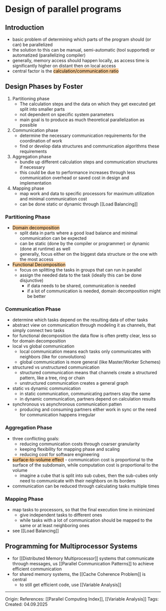 # Design of parallel programs

## Introduction

- basic problem of determining which parts of the program should (or can) be parallelized
- the solution to this can be manual, semi-automatic (tool supported) or automatized (parallelizing compiler)
- generally, memory access should happen locally, as access time is significantly higher on distant then on local access
- central factor is the <mark style="background: #FFB86CA6;">calculation/communication ratio</mark>

## Design Phases by Foster

1. Partitioning phase
	- The calculation steps and the data on which they get executed get split into smaller parts
	- not dependent on specific system parameters
	- main goal is to produce as much theoretical parallelization as possible
2. Communication phase
	- determine the necessary communication  requirements for the coordination of work
	- find or develop data structures and communication algorithms these requirements
3. Aggregation phase
	- bundle up different calculation steps and communication structures if necessary
	- this could be due to performance increases through less communication overhead or saved cost in design and implementation
4. Mapping phase
	- map work and data to specific processors for maximum utilization and minimal communication cost
	- can be done static or dynamic through [[Load Balancing]]

### Partitioning Phase

- <mark style="background: #FFB86CA6;">Domain decomposition</mark>
	- split data in parts where a good load balance and minimal communication can be expected
	- can be static  (done by the compiler or programmer) or dynamic (done at runtime) as well
	- generally, focus either on the biggest data structure or the one with the most access
- <mark style="background: #FFB86CA6;">Functional Decomposition</mark>
	- focus on splitting the tasks in groups that can run in parallel
	- assign the needed data to the task (ideally this can be done disjunctive)
		- if data needs to be shared, communication is needed
		- if a lot of communication is needed, domain decomposition might be better

### Communication Phase

- determine which tasks depend on the resulting data of other tasks
- abstract view on communication through modeling it as channels, that simply connect two tasks
- for functional decomposition the data flow is often pretty clear, less so for domain decomposition
- local vs global communication 
	- local communication means each tasks only communicates with neighbors (like for convolutions)
	- global communication is more general (like Master/Worker Schemes)
- structured vs unstructured communication 
	- structured communication means that channels create a structured pattern, like a tree, ring or chain
	- unstructured communication creates a general graph
- static vs dynamic communication 
	- in static communication, communicating partners stay the same
	- in dynamic communication, partners depend on calculation results
- synchronous vs asynchronous communication patten
	- producing and consuming partners either work in sync or the need for communication happens irregular

### Aggregation Phase

- three conflicting goals:
	- reducing communication costs through coarser granularity
	- keeping flexibility for mapping phase and scaling
	- reducing cost for software engineering
- <mark style="background: #FFB86CA6;">surface-to-volume effect</mark> - communication cost is proportional to the surface of the subdomain, while computation cost is proportional to the volume
	- imagine a cube that is split into sub cubes, then the sub-cubes only need to communicate with their neighbors on its borders
- communication can be reduced through calculating tasks multiple times

### Mapping Phase

- map tasks to processors, so that the final execution time in minimized
	- give independent tasks to different ones
	- while tasks with a lot of communication should be mapped to the same or at least neighboring ones
- see [[Load Balancing]] 

## Programming for Multiprocessor Systems

- for [[Distributed Memory Multiprocessor]] systems that communicate through messages, us [[Parallel Communication Patterns]] to achieve efficient communication
- for shared memory systems, the [[Cache Coherence Problem]] is central
	- to still get efficient code, use [[Variable Analysis]]

---

Origin: 
References: [[Parallel Computing Index]], [[Variable Analysis]]
Tags: 
Created: 04.09.2025

